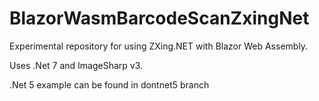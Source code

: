 # BlazorWasmBarcodeScanZxingNet
Experimental repository for using ZXing.NET with Blazor Web Assembly.

Uses .Net 7 and ImageSharp v3.

.Net 5 example can be found in dontnet5 branch
